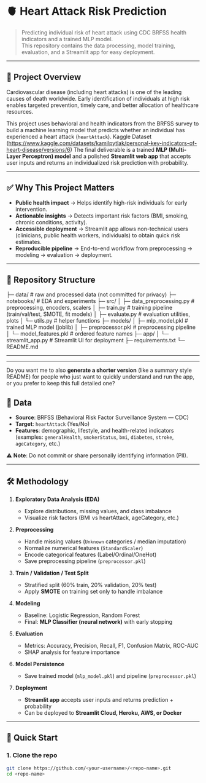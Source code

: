 # 🫀 Heart Attack Risk Prediction

> Predicting individual risk of heart attack using CDC BRFSS health indicators and a trained MLP model.  
> This repository contains the data processing, model training, evaluation, and a Streamlit app for easy deployment.

---

## 🚀 Project Overview

Cardiovascular disease (including heart attacks) is one of the leading causes of death worldwide. Early identification of individuals at high risk enables targeted prevention, timely care, and better allocation of healthcare resources.

This project uses behavioral and health indicators from the BRFSS survey to build a machine learning model that predicts whether an individual has experienced a heart attack (`heartAttack`). 
Kaggle Dataset (https://www.kaggle.com/datasets/kamilpytlak/personal-key-indicators-of-heart-disease/versions/6)
The final deliverable is a trained **MLP (Multi-Layer Perceptron) model** and a polished **Streamlit web app** that accepts user inputs and returns an individualized risk prediction with probability.

---

## ✅ Why This Project Matters

- **Public health impact** → Helps identify high-risk individuals for early intervention.  
- **Actionable insights** → Detects important risk factors (BMI, smoking, chronic conditions, activity).  
- **Accessible deployment** → Streamlit app allows non-technical users (clinicians, public health workers, individuals) to obtain quick risk estimates.  
- **Reproducible pipeline** → End-to-end workflow from preprocessing → modeling → evaluation → deployment.  

---

## 📁 Repository Structure
├─ data/ # raw and processed data (not committed for privacy)
├─ notebooks/ # EDA and experiments
├─ src/
│ ├─ data_preprocessing.py # preprocessing, encoders, scalers
│ ├─ train.py # training pipeline (train/val/test, SMOTE, fit models)
│ ├─ evaluate.py # evaluation utilities, plots
│ └─ utils.py # helper functions
├─ models/
│ ├─ mlp_model.pkl # trained MLP model (joblib)
│ ├─ preprocessor.pkl # preprocessing pipeline
│ └─ model_features.pkl # ordered feature names
├─ app/
│ └─ streamlit_app.py # Streamlit UI for deployment
├─ requirements.txt
└─ README.md

---

---

Do you want me to also **generate a shorter version** (like a summary style README) for people who just want to quickly understand and run the app, or you prefer to keep this full detailed one?

## 🧭 Data

- **Source**: BRFSS (Behavioral Risk Factor Surveillance System — CDC)  
- **Target**: `heartAttack` (Yes/No)  
- **Features**: demographic, lifestyle, and health-related indicators  
  (examples: `generalHealth`, `smokerStatus`, `bmi`, `diabetes`, `stroke`, `ageCategory`, etc.)

⚠️ **Note**: Do not commit or share personally identifying information (PII).  

---

## 🛠️ Methodology

1. **Exploratory Data Analysis (EDA)**  
   - Explore distributions, missing values, and class imbalance  
   - Visualize risk factors (BMI vs heartAttack, ageCategory, etc.)  

2. **Preprocessing**  
   - Handle missing values (`Unknown` categories / median imputation)  
   - Normalize numerical features (`StandardScaler`)  
   - Encode categorical features (Label/Ordinal/OneHot)  
   - Save preprocessing pipeline (`preprocessor.pkl`)  

3. **Train / Validation / Test Split**  
   - Stratified split (60% train, 20% validation, 20% test)  
   - Apply **SMOTE** on training set only to handle imbalance  

4. **Modeling**  
   - Baseline: Logistic Regression, Random Forest  
   - Final: **MLP Classifier (neural network)** with early stopping  

5. **Evaluation**  
   - Metrics: Accuracy, Precision, Recall, F1, Confusion Matrix, ROC-AUC  
   - SHAP analysis for feature importance  

6. **Model Persistence**  
   - Save trained model (`mlp_model.pkl`) and pipeline (`preprocessor.pkl`)  

7. **Deployment**  
   - **Streamlit app** accepts user inputs and returns prediction + probability  
   - Can be deployed to **Streamlit Cloud, Heroku, AWS, or Docker**  

---

## 🧪 Quick Start

### 1. Clone the repo
```bash
git clone https://github.com/<your-username>/<repo-name>.git
cd <repo-name>
